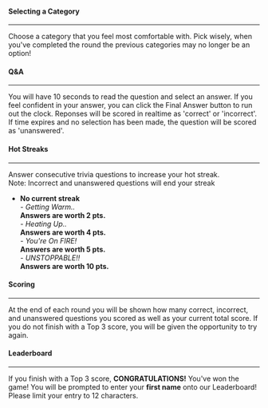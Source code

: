 #### Selecting a Category

* * *

Choose a category that you feel most comfortable with. Pick wisely, when you've completed the round the previous categories may no longer be an option!

#### Q&A

* * *

You will have 10 seconds to read the question and select an answer. If you feel confident in your answer, you can click the Final Answer button to run out the clock. Reponses will be scored in realtime as 'correct' or 'incorrect'. If time expires and no selection has been made, the question will be scored as 'unanswered'.

#### Hot Streaks

* * *

Answer consecutive trivia questions to increase your hot streak.  
Note: Incorrect and unanswered questions will end your streak  
- **No current streak**  
_- Getting Warm.._  
**Answers are worth 2 pts.**  
_- Heating Up.._  
**Answers are worth 4 pts.**  
_- You're On FIRE!_  
**Answers are worth 5 pts.**  
_- UNSTOPPABLE!!_  
**Answers are worth 10 pts.**  

#### Scoring

* * *

At the end of each round you will be shown how many correct, incorrect, and unanswered questions you scored as well as your current total score. If you do not finish with a Top 3 score, you will be given the opportunity to try again.

#### Leaderboard

* * *

If you finish with a Top 3 score, **CONGRATULATIONS!** You've won the game! You will be prompted to enter your **first name** onto our Leaderboard! Please limit your entry to 12 characters.